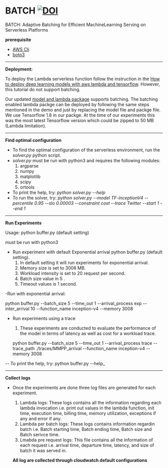 # BATCH [![DOI](https://zenodo.org/badge/DOI/10.5281/zenodo.3872213.svg)](http://doi.org/10.5281/zenodo.3872213)
BATCH: Adaptive Batching for Efficient MachineLearning Serving on Serverless Platforms


**prerequisite**

- [AWS  Cli](https://aws.amazon.com/cli/)
- [boto3](https://boto3.amazonaws.com/v1/documentation/api/latest/index.html)

---
**Deployment:**

To deploy the Lambda serverless function follow the instruction in the [How to deploy deep learning models with aws lambda and tensorflow](https://aws.amazon.com/blogs/machine-learning/how-to-deploy-deep-learning-models-with-aws-lambda-and-tensorflow/). However, this tutorial do not support batching.


Our updated [model and lambda package](https://drive.google.com/drive/folders/1R5eJ-dQZDmTU45-YBj1CJyiYWsExTWvN?usp=sharing) supports batching. The batching enabled lambda packge can be deployed by following the same steps mentioned in the demo and just by replacing the model file and packge file. We use Tensorflow 1.8 in our packge. At the time of our experiments this was the most latest Tensorflow version which could be zipped to 50 MB (Lambda limitation). 



-----
**Find optimal configuration**
- To find the optimal configuration of the serverless environment, run the _solver.py_ python script.
- _solver.py_ must be run with python3 and requires the following modules:
   1. argparse
   2. numpy
   3. matplotlib
   4. scipy
   5. ortools
- To print the help, try: _python solver.py --help_
- To run the solver, try: _python solver.py --model TF-inceptionV4 --percentile 0.95 --slo 0.00003 --constraint cost --trace Twitter --start 1 --end 1_
---
**Run Experiments**


Usage:
python buffer.py (default setting)

must be run with python3

- Run experiment with default  Exponential arrival python buffer.py (default setting).
   1. In default setting it will run experiments  for exponential arrival.
   2. Memory size is set to 3008 MB.
   3. Workload intensity is set to 20 request per second.
   4. Batch size value in 5 .
   5. Timeout values is 1 second.
   
-Run with exponential arrival:

python buffer.py --batch_size 5 --time_out 1 --arrival_process exp --inter_arrival 10 --function_name inception-v4 --memory 3008 
- Run experiments using a trace
   1. These experiments are conducted to evaluate the performance of the model in terms of latency as well as cost for a workload trace.
   
   python buffer.py --batch_size 5 --time_out 1 --arrival_process trace --trace_path ./traces/MMPP_arrival --function_name inception-v4 --memory 3008 
   
-- To print the help, try: python buffer.py --help_

-----
**Collect logs**
- Once the experiments are done three log files are generated for each experiment.
  1. Lambda logs: These logs contains all the information regarding each lambda invocation i.e. print out values in the lambda function, init time, execution time, billing time, memory utilization, exceptions if any and error if any.
  2. Lambda per batch logs: These logs contains information regardin batch i.e. Batch starting time, Batch ending time, Batch size and Batch serivce time.
  3. Lmabda pre request logs: This file contains all the information of each request i.e. arrival time, departure time, latency, and size of batch it was served in.
  
  
  **All log are collected through cloudwatch default configurations**

